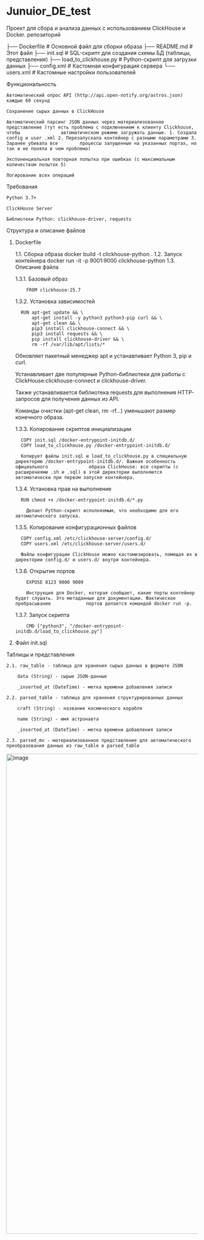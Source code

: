 # Junuior_DE_test
Проект для сбора и анализа данных  с использованием ClickHouse и Docker.
репозиторий


├── Dockerfile                # Основной файл для сборки образа
├── README.md                 # Этот файл
├── init.sql                  # SQL-скрипт для создания схемы БД (таблицы, представления)
├── load_to_clickhouse.py     # Python-скрипт для загрузки данных
├── config.xml                # Кастомная конфигурация сервера
└── users.xml                 # Кастомные настройки пользователей

Функциональность

    Автоматический опрос API (http://api.open-notify.org/astros.json) каждые 60 секунд

    Сохранение сырых данных в ClickHouse

    Автоматический парсинг JSON данных через материализованное представление (тут есть проблема с подключением к клиенту Clickhouse, чтобы               автоматическом режиме загружать данные. 1. Создала config и user .xml 2. Перезапускала контейнер с разными параметрами 3. Заранее убивала все        процессы запущенные на указанных портах, но так и не поняла в чем проблема)

    Экспоненциальная повторная попытка при ошибках (с максимальным количеством попыток 5)

    Логирование всех операций

Требования

    Python 3.7+

    ClickHouse Server

    Библиотеки Python: clickhouse-driver, requests

 Структура и описание файлов

 1. Dockerfile
    
    1.1. Сборка образа docker build -t clickhouse-python .
    1.2. Запуск контейнера docker run -it -p 9001:9000 clickhouse-python
    1.3. Описание файла

    1.3.1. Базовый образ
    
            FROM clickhouse:25.7
    
    1.3.2. Установка зависимостей
    
          RUN apt-get update && \
              apt-get install -y python3 python3-pip curl && \
              apt-get clean && \
              pip3 install clickhouse-connect && \
              pip3 install requests && \
              pip install clickhouse-driver && \
              rm -rf /var/lib/apt/lists/*

    Обновляет пакетный менеджер apt и устанавливает Python 3, pip и curl.

    Устанавливает две популярные Python-библиотеки для работы с ClickHouse:clickhouse-connect и clickhouse-driver.

    Также устанавливается библиотека requests для выполнения HTTP-запросов  для получения данных из API.

    Команды очистки (apt-get clean, rm -rf...) уменьшают размер конечного образа.

    1.3.3. Копирование скриптов инициализации

          COPY init.sql /docker-entrypoint-initdb.d/
          COPY load_to_clickhouse.py /docker-entrypoint-initdb.d/

          Копирует файлы init.sql и load_to_clickhouse.py в специальную директорию /docker-entrypoint-initdb.d/. Важная особенность официального               образа ClickHouse: все скрипты (с расширениями .sh и .sql) в этой директории выполняются автоматически при первом запуске контейнера.
    
    1.3.4. Установка прав на выполнение

          RUN chmod +x /docker-entrypoint-initdb.d/*.py

            Делает Python-скрипт исполняемым, что необходимо для его автоматического запуска.
    
    1.3.5. Копирование конфигурационных файлов

          COPY config.xml /etc/clickhouse-server/config.d/
          COPY users.xml /etc/clickhouse-server/users.d/

          Файлы конфигурации ClickHouse можно кастомизировать, помещая их в директории config.d/ и users.d/ внутри контейнера.

    1.3.6. Открытие портов

            EXPOSE 8123 9000 9009

            Инструкция для Docker, которая сообщает, какие порты контейнер будет слушать. Это метаданные для документации. Фактическое пробрасывание             портов делается командой docker run -p.

    1.3.7. Запуск скрипта 

            CMD ["python3", "/docker-entrypoint-initdb.d/load_to_clickhouse.py"]

2. Файл init.sql

  Таблицы и представления

    2.1. raw_table - таблица для хранения сырых данных в формате JSON

        data (String) - сырые JSON-данные

        _inserted_at (DateTime) - метка времени добавления записи

    2.2. parsed_table - таблица для хранения структурированных данных

        craft (String) - название космического корабля

        name (String) - имя астронавта

        _inserted_at (DateTime) - метка времени добавления записи

    2.3. parsed_mv - материализованное представление для автоматического преобразования данных из raw_table в parsed_table


<img width="1561" height="1260" alt="image" src="https://github.com/user-attachments/assets/5910fd03-e506-41c0-9557-ae87b25c0725" />
